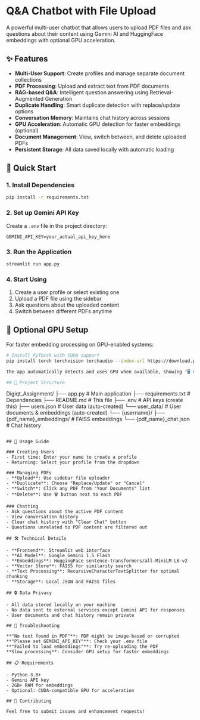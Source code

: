 # Q&A Chatbot with File Upload

A powerful multi-user chatbot that allows users to upload PDF files and ask questions about their content using Gemini AI and HuggingFace embeddings with optional GPU acceleration.

## ✨ Features

- **Multi-User Support**: Create profiles and manage separate document collections
- **PDF Processing**: Upload and extract text from PDF documents
- **RAG-based Q&A**: Intelligent question answering using Retrieval-Augmented Generation
- **Duplicate Handling**: Smart duplicate detection with replace/update options
- **Conversation Memory**: Maintains chat history across sessions
- **GPU Acceleration**: Automatic GPU detection for faster embeddings (optional)
- **Document Management**: View, switch between, and delete uploaded PDFs
- **Persistent Storage**: All data saved locally with automatic loading

## 🚀 Quick Start

### 1. Install Dependencies
```bash
pip install -r requirements.txt
```

### 2. Set up Gemini API Key
Create a `.env` file in the project directory:
```env
GEMINI_API_KEY=your_actual_api_key_here
```

### 3. Run the Application
```bash
streamlit run app.py
```

### 4. Start Using
1. Create a user profile or select existing one
2. Upload a PDF file using the sidebar
3. Ask questions about the uploaded content
4. Switch between different PDFs anytime

## 🔧 Optional GPU Setup

For faster embedding processing on GPU-enabled systems:

```bash
# Install PyTorch with CUDA support
pip install torch torchvision torchaudio --index-url https://download.pytorch.org/whl/cu118

The app automatically detects and uses GPU when available, showing "🖥️ GPU Embeddings" in the user profile.

## 📁 Project Structure

```
Digiqt_Assignment/
├── app.py              # Main application
├── requirements.txt    # Dependencies
├── README.md          # This file
├── .env               # API keys (create this)
├── users.json         # User data (auto-created)
└── user_data/         # User documents & embeddings (auto-created)
    └── {username}/
        ├── {pdf_name}_embeddings/  # FAISS embeddings
        └── {pdf_name}_chat.json    # Chat history
```

## 🎯 Usage Guide

### Creating Users
- First time: Enter your name to create a profile
- Returning: Select your profile from the dropdown

### Managing PDFs
- **Upload**: Use sidebar file uploader
- **Duplicate**: Choose "Replace/Update" or "Cancel"
- **Switch**: Click any PDF from "Your Documents" list
- **Delete**: Use 🗑️ button next to each PDF

### Chatting
- Ask questions about the active PDF content
- View conversation history
- Clear chat history with "Clear Chat" button
- Questions unrelated to PDF content are filtered out

## 🛠️ Technical Details

- **Frontend**: Streamlit web interface
- **AI Model**: Google Gemini 1.5 Flash
- **Embeddings**: HuggingFace sentence-transformers/all-MiniLM-L6-v2
- **Vector Store**: FAISS for similarity search
- **Text Processing**: RecursiveCharacterTextSplitter for optimal chunking
- **Storage**: Local JSON and FAISS files

## 🔒 Data Privacy

- All data stored locally on your machine
- No data sent to external services except Gemini API for responses
- User documents and chat history remain private

## 🐛 Troubleshooting

**"No text found in PDF"**: PDF might be image-based or corrupted
**"Please set GEMINI_API_KEY"**: Check your .env file
**"Failed to load embeddings"**: Try re-uploading the PDF
**Slow processing**: Consider GPU setup for faster embeddings

## 📋 Requirements

- Python 3.8+
- Gemini API key
- 2GB+ RAM for embeddings
- Optional: CUDA-compatible GPU for acceleration

## 🤝 Contributing

Feel free to submit issues and enhancement requests!